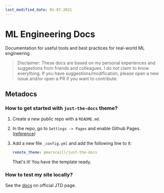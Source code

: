 ```yaml
---
last_modified_date: 01-07-2021
---
```


# ML Engineering Docs

Documentation for useful tools and best practices for real-world ML engineering

> Disclaimer: These docs are based on my personal experiences and suggestions from friends and colleagues. I do not claim to know everything. If you have suggestions/modification, please open a new issue and/or open a PR if you want to contribute.


## Metadocs

### How to get started with `just-the-docs` theme?

1. Create a new public repo with a `README.md`.
2. In the repo, go to `Settings -> Pages` and enable Github Pages. ([reference](https://guides.github.com/features/pages/))
3. Add a new file `_config.yml` and add the following line to it:
    ```yaml
    remote_theme: pmarsceill/just-the-docs
    ```

    That's it! You have the template ready.

### How to test my site locally?

See the [docs](https://pmarsceill.github.io/just-the-docs/#local-installation-use-the-gem-based-theme) on official JTD page.


